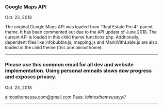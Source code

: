 ### Google Maps API

Oct. 23, 2018

The original Google Maps API was loaded from "Real Estate Pro 4" parent theme. It has been commented out due to the API update of June 2018. The current API is loaded in this child theme functions.php. Addtionally, dependent files like infobubble.js, mapping.js and MarkWithLable.js are also loaded in the child theme (this one almosthome).

*************************************************************
### Please use this common email for all dev and website implementation. Using personal emnails slows dow progress and exposes privacy.

Oct. 23, 2018

almosthomeusa.com@gmail.com
Pass: /*almosthomeusayy/*/

*************************************************************

